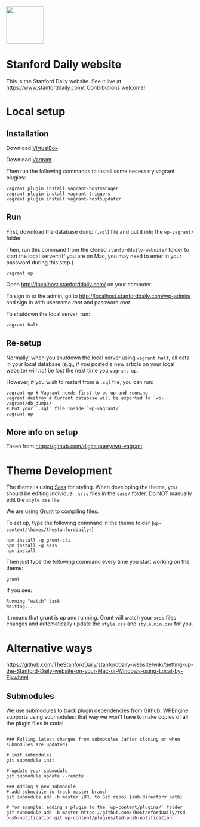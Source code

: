<img src="https://user-images.githubusercontent.com/1689183/55673023-25239a00-5857-11e9-9699-5f2d0ab365cf.png" width="100">

# Stanford Daily website
This is the Stanford Daily website. See it live at https://www.stanforddaily.com/. Contributions welcome!

# Local setup

## Installation

Download [VirtualBox](https://www.virtualbox.org/wiki/Downloads)

Download [Vagrant](https://www.vagrantup.com/downloads.html)

Then run the following commands to install some necessary vagrant plugins:
```
vagrant plugin install vagrant-hostmanager
vagrant plugin install vagrant-triggers
vagrant plugin install vagrant-hostsupdater
```

## Run

First, download the database dump (`.sql`) file and put it into the `wp-vagrant/` folder.

Then, run this command from the cloned `stanforddaily-website/` folder to start the local server: (If you are on Mac, you may need to enter in your password during this step.)
```
vagrant up
```

Open http://localhost.stanforddaily.com/ on your computer.

To sign in to the admin, go to http://localhost.stanforddaily.com/wp-admin/ and sign in with username *root* and password *root*.

To shutdown the local server, run:
```
vagrant halt
```

## Re-setup

Normally, when you shutdown the local server using `vagrant halt`, all data in your local database (e.g., if you posted a new article on your local website) will *not* be lost the next time you `vagrant up`.

However, if you wish to restart from a `.sql` file, you can run:
```
vagrant up # Vagrant needs first to be up and running
vagrant destroy # Current database will be exported to `wp-vagrant/db_dumps/`
# Put your `.sql` file inside `wp-vagrant/`
vagrant up
```

## More info on setup
Taken from https://github.com/digitalquery/wp-vagrant

# Theme Development

The theme is using [Sass](https://sass-lang.com/) for styling. When developing the theme, you should be editing individual `.scss` files in the `sass/` folder. Do NOT manually edit the `style.css` file.

We are using [Grunt](https://gruntjs.com/) to compiling files.

To set up, type the following command in the theme folder (`wp-content/themes/thestanforddaily/`)
```
npm install -g grunt-cli
npm install -g sass
npm install
```

Then just type the following command every time you start working on the theme:
```
grunt
```

If you see:
```
Running "watch" task
Waiting...
```

It means that grunt is up and running. Grunt will watch your `scss` files changes and automatically update the `style.css` and `style.min.css` for you.

# Alternative ways

https://github.com/TheStanfordDaily/stanforddaily-website/wiki/Setting-up-the-Stanford-Daily-website-on-your-Mac-or-Windows-using-Local-by-Flywheel


## Submodules
We use submodules to track plugin dependencies from Github. WPEngine supports using submodules; that way we won't have to make copies of all the plugin files in code!
```

### Pulling latest changes from submodules (after cloning or when submodules are updated)

# init submodules
git submodule init

# update your submodule
git submodule update --remote

### Adding a new submodule
# add submodule to track master branch
git submodule add -b master [URL to Git repo] [sub-directory path]

# for example: adding a plugin to the `wp-content/plugins/` folder
git submodule add -b master https://github.com/TheStanfordDaily/tsd-push-notification.git wp-content/plugins/tsd-push-notification

```
